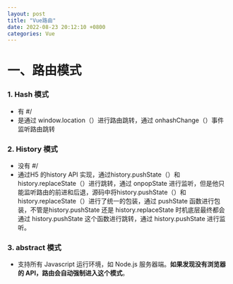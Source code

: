 ```yaml
---
layout: post
title: "Vue路由"
date: 2022-08-23 20:12:10 +0800
categories: Vue
---
```


# 一、路由模式

### 1. Hash 模式

+ 有 #/
+ 是通过 window.location（）进行路由跳转，通过 onhashChange（）事件监听路由跳转

### 2. History 模式

+ 没有 #/ 
+ 通过H5 的history API 实现，通过history.pushState（）和 history.replaceState（）进行跳转，通过 onpopState 进行监听，但是他只能监听路由的前进和后退，源码中将history.pushState（）和 history.replaceState（）进行了统一的包装，通过 pushState 函数进行包装，不管是history.pushState 还是 history.replaceState 时机底层最终都会通过 history.pushState 这个函数进行跳转，通过 history.pushState  进行监听。

### 3. abstract 模式

+ 支持所有 Javascript 运行环境，如 Node.js 服务器端。**如果发现没有浏览器的 API，路由会自动强制进入这个模式**。

  ​







